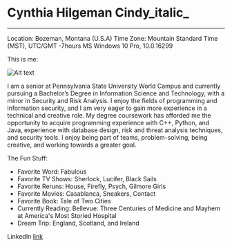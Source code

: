# Cynthia Hilgeman Cindy_italic_
---
Location: Bozeman, Montana (U.S.A) 
Time Zone: Mountain Standard Time (MST), UTC/GMT -7hours
MS Windows 10 Pro, 10.0.16299

This is me:

![Alt text](https://avatars0.githubusercontent.com/u/35432613?s=400&u=a0637d3f2d86623519841fb953df4592bdca9f80&v=4 "Me")

I am a senior at Pennsylvania State University World Campus and currently pursuing a Bachelor’s Degree in Information Science and Technology, with a minor in Security and Risk Analysis. I enjoy the fields of programming and information security, and I am very eager to gain more experience in a technical and creative role. My degree coursework has afforded me the opportunity to acquire programming experience with C++, Python, and Java, experience with database design, risk and threat analysis techniques, and security tools. I enjoy being part of teams, problem-solving, being creative, and working towards a greater goal. 

The Fun Stuff:
  * Favorite Word: Fabulous
  * Favorite TV Shows: Sherlock, Lucifer, Black Sails
  * Favorite Reruns: House, Firefly, Psych, Gilmore Girls
  * Favorite Movies: Casablanca, Sneakers, Contact
  * Favorite Book: Tale of Two Cities
  * Currently Reading: Bellevue: Three Centuries of Medicine and Mayhem at America's Most Storied Hospital
  * Dream Trip: England, Scotland, and Ireland
  
  LinkedIn [link](https://www.linkedin.com/in/cindyhilgeman/)
